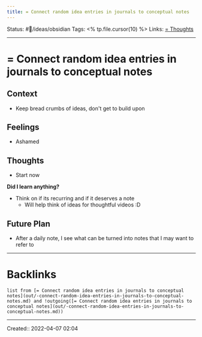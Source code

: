 ```yaml
---
title: = Connect random idea entries in journals to conceptual notes
---
```

Status: #💭/ideas/obsidian
Tags: <% tp.file.cursor(10) %>
Links: [= Thoughts](out/-thoughts.md)
___
# = Connect random idea entries in journals to conceptual notes
## Context
- Keep bread crumbs of ideas, don't get to build upon

## Feelings
 - Ashamed

## Thoughts
- Start now

**Did I learn anything?**
- Think on if its recurring and if it deserves a note
	- Will help think of ideas for thoughtful videos :D
## Future Plan
- After a daily note, I see what can be turned into notes that I may want to refer to
___
# Backlinks
```dataview
list from [= Connect random idea entries in journals to conceptual notes](out/-connect-random-idea-entries-in-journals-to-conceptual-notes.md) and !outgoing([= Connect random idea entries in journals to conceptual notes](out/-connect-random-idea-entries-in-journals-to-conceptual-notes.md))
```
___
Created::  2022-04-07 02:04

